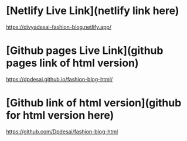 # [Netlify Live Link](netlify link here)

https://divyadesai-fashion-blog.netlify.app/

# [Github pages Live Link](github pages link of html version)

https://dpdesai.github.io/fashion-blog-html/

# [Github link of html version](github for html version here)

https://github.com/Dpdesai/fashion-blog-html
